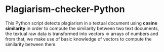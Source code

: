 # Plagiarism-checker-Python

This Python script detects plagiarism in a textual document using **cosine similarity**.in order to compute the similarity between two text documents, the textual raw data is transformed into vectors => arrays of numbers and from that, we make use of basic knowledge of vectors to compute the similarity between them.

